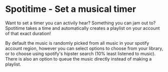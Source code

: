 # Spotitime - Set a musical timer

Want to set a timer you can activily hear? Something you can jam out to? Spotitime takes a time and automatically creates a playlist on your account of that exact duration! 

By default the music is randomly picked from all music in your spotify account region, however you can select options to choose from your library, or to choose using spotify's hipster search (10% least listened to music). There is also an option to queue the music directly instead of making a playlist.
